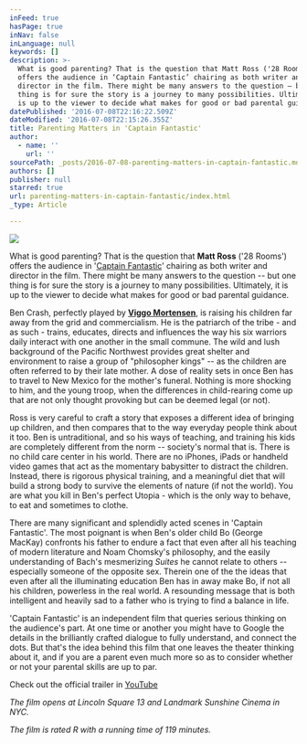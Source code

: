 ```yaml
---
inFeed: true
hasPage: true
inNav: false
inLanguage: null
keywords: []
description: >-
  What is good parenting? That is the question that Matt Ross ('28 Rooms')
  offers the audience in ‘Captain Fantastic’ chairing as both writer and
  director in the film. There might be many answers to the question – but one
  thing is for sure the story is a journey to many possibilities. Ultimately, it
  is up to the viewer to decide what makes for good or bad parental guidance.
datePublished: '2016-07-08T22:16:22.509Z'
dateModified: '2016-07-08T22:15:26.355Z'
title: Parenting Matters in 'Captain Fantastic'
author:
  - name: ''
    url: ''
sourcePath: _posts/2016-07-08-parenting-matters-in-captain-fantastic.md
authors: []
publisher: null
starred: true
url: parenting-matters-in-captain-fantastic/index.html
_type: Article

---
```

![](https://the-grid-user-content.s3-us-west-2.amazonaws.com/8920e59d-b80f-4705-baa8-d4e5a53c43c3.jpg)

What is good parenting? That is the question that **Matt Ross** ('28 Rooms') offers the audience in '[Captain Fantastic][0]' chairing as both writer and director in the film. There might be many answers to the question -- but one thing is for sure the story is a journey to many possibilities. Ultimately, it is up to the viewer to decide what makes for good or bad parental guidance.

Ben Crash, perfectly played by [**Viggo Mortensen**][1], is raising his children far away from the grid and commercialism. He is the patriarch of the tribe - and as such - trains, educates, directs and influences the way his six warriors daily interact with one another in the small commune. The wild and lush background of the Pacific Northwest provides great shelter and environment to raise a group of "philosopher kings" -- as the children are often referred to by their late mother. A dose of reality sets in once Ben has to travel to New Mexico for the mother's funeral. Nothing is more shocking to him, and the young troop, when the differences in child-rearing come up that are not only thought provoking but can be deemed legal (or not).

Ross is very careful to craft a story that exposes a different idea of bringing up children, and then compares that to the way everyday people think about it too. Ben is untraditional, and so his ways of teaching, and training his kids are completely different from the norm -- society's normal that is. There is no child care center in his world. There are no iPhones, iPads or handheld video games that act as the momentary babysitter to distract the children. Instead, there is rigorous physical training, and a meaningful diet that will build a strong body to survive the elements of nature (if not the world). You are what you kill in Ben's perfect Utopia - which is the only way to behave, to eat and sometimes to clothe. 

There are many significant and splendidly acted scenes in 'Captain Fantastic'. The most poignant is when Ben's older child Bo (George MacKay) confronts his father to endure a fact that even after all his teaching of modern literature and Noam Chomsky's philosophy, and the easily understanding of Bach's mesmerizing _Suites_ he cannot relate to others -- especially someone of the opposite sex. Therein one of the the ideas that even after all the illuminating education Ben has in away make Bo, if not all his children, powerless in the real world. A resounding message that is both intelligent and heavily sad to a father who is trying to find a balance in life. 

'Captain Fantastic' is an independent film that queries serious thinking on the audience's part. At one time or another you might have to Google the details in the brilliantly crafted dialogue to fully understand, and connect the dots. But that's the idea behind this film that one leaves the theater thinking about it, and if you are a parent even much more so as to consider whether or not your parental skills are up to par. 

Check out the official trailer in [YouTube][2]

_The film opens at Lincoln Square 13 and Landmark Sunshine Cinema in NYC._

_The film is rated R with a running time of 119 minutes._

[0]: www.captainfantasticmovie.com
[1]: http://www.imdb.com/name/nm0001557/
[2]: https://www.youtube.com/watch?v=w5jeBvjcJe4